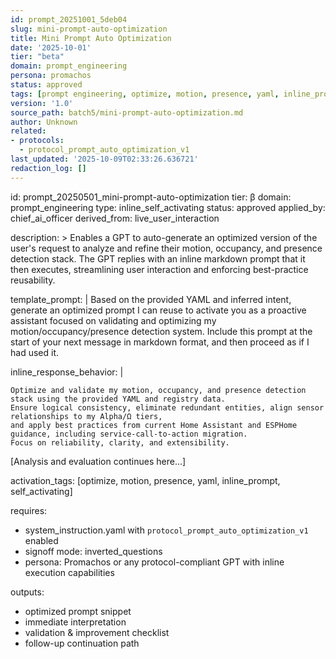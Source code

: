 ```yaml
---
id: prompt_20251001_5deb04
slug: mini-prompt-auto-optimization
title: Mini Prompt Auto Optimization
date: '2025-10-01'
tier: "beta"
domain: prompt_engineering
persona: promachos
status: approved
tags: [prompt engineering, optimize, motion, presence, yaml, inline_prompt, self_activating, auto_optimization, streamlined_interaction, reusable, best_practices, gpt]
version: '1.0'
source_path: batch5/mini-prompt-auto-optimization.md
author: Unknown
related: 
- protocols:
  - protocol_prompt_auto_optimization_v1
last_updated: '2025-10-09T02:33:26.636721'
redaction_log: []
---
```


id: prompt_20250501_mini-prompt-auto-optimization
tier: β
domain: prompt_engineering
type: inline_self_activating
status: approved
applied_by: chief_ai_officer
derived_from: live_user_interaction

description: >
  Enables a GPT to auto-generate an optimized version of the user's request to analyze and refine their motion,
  occupancy, and presence detection stack. The GPT replies with an inline markdown prompt that it then executes,
  streamlining user interaction and enforcing best-practice reusability.

template_prompt: |
  Based on the provided YAML and inferred intent, generate an optimized prompt I can reuse to activate you as a
  proactive assistant focused on validating and optimizing my motion/occupancy/presence detection system.
  Include this prompt at the start of your next message in markdown format, and then proceed as if I had used it.

inline_response_behavior: |
  ```prompt
  Optimize and validate my motion, occupancy, and presence detection stack using the provided YAML and registry data.
  Ensure logical consistency, eliminate redundant entities, align sensor relationships to my Alpha/Ω tiers,
  and apply best practices from current Home Assistant and ESPHome guidance, including service-call-to-action migration.
  Focus on reliability, clarity, and extensibility.
  ```

[Analysis and evaluation continues here...]

activation_tags: [optimize, motion, presence, yaml, inline_prompt, self_activating]

requires:

* system_instruction.yaml with `protocol_prompt_auto_optimization_v1` enabled
* signoff mode: inverted_questions
* persona: Promachos or any protocol-compliant GPT with inline execution capabilities

outputs:

* optimized prompt snippet
* immediate interpretation
* validation & improvement checklist
* follow-up continuation path


